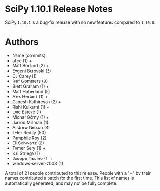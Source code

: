 SciPy 1.10.1 Release Notes
======================

SciPy `1.10.1` is a bug-fix release with no new features
compared to `1.10.0`.



Authors
=======
* Name (commits)
* alice (1) +
* Matt Borland (2) +
* Evgeni Burovski (2)
* CJ Carey (1)
* Ralf Gommers (9)
* Brett Graham (1) +
* Matt Haberland (5)
* Alex Herbert (1) +
* Ganesh Kathiresan (2) +
* Rishi Kulkarni (1) +
* Loïc Estève (1)
* Michał Górny (1) +
* Jarrod Millman (1)
* Andrew Nelson (4)
* Tyler Reddy (50)
* Pamphile Roy (2)
* Eli Schwartz (2)
* Tomer Sery (1) +
* Kai Striega (1)
* Jacopo Tissino (1) +
* windows-server-2003 (1)

A total of 21 people contributed to this release.
People with a "+" by their names contributed a patch for the first time.
This list of names is automatically generated, and may not be fully complete.